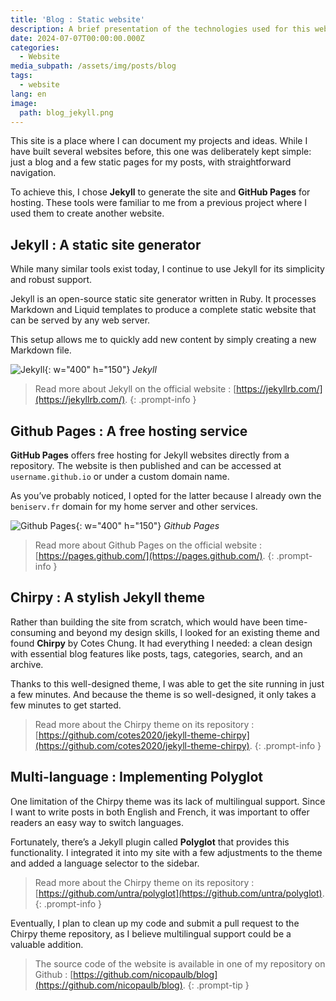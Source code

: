 ```yaml
---
title: 'Blog : Static website'
description: A brief presentation of the technologies used for this website
date: 2024-07-07T00:00:00.000Z
categories:
  - Website
media_subpath: /assets/img/posts/blog
tags:
  - website
lang: en
image:
  path: blog_jekyll.png
---
```


This site is a place where I can document my projects and ideas. While I have built several websites before, this one was deliberately kept simple: just a blog and a few static pages for my posts, with straightforward navigation.

To achieve this, I chose **Jekyll** to generate the site and **GitHub Pages** for hosting. These tools were familiar to me from a previous project where I used them to create another website.

## Jekyll : A static site generator

While many similar tools exist today, I continue to use Jekyll for its simplicity and robust support. 

Jekyll is an open-source static site generator written in Ruby. It processes Markdown and Liquid templates to produce a complete static website that can be served by any web server.

This setup allows me to quickly add new content by simply creating a new Markdown file.

![Jekyll](blog_jekyll.png){: w="400" h="150"}
_Jekyll_

> Read more about Jekyll on the official website : [https://jekyllrb.com/](https://jekyllrb.com/).
{: .prompt-info }


## Github Pages : A free hosting service

**GitHub Pages** offers free hosting for Jekyll websites directly from a repository. The website is then published and can be accessed at `username.github.io` or under a custom domain name.

As you’ve probably noticed, I opted for the latter because I already own the `beniserv.fr` domain for my home server and other services.

![Github Pages](blog_githubpages.webp){: w="400" h="150"}
_Github Pages_

> Read more about Github Pages on the official website : [https://pages.github.com/](https://pages.github.com/).
{: .prompt-info }

## Chirpy : A stylish Jekyll theme

Rather than building the site from scratch, which would have been time-consuming and beyond my design skills, I looked for an existing theme and found **Chirpy** by Cotes Chung. 
It had everything I needed: a clean design with essential blog features like posts, tags, categories, search, and an archive.

Thanks to this well-designed theme, I was able to get the site running in just a few minutes.
And because the theme is so well-designed, it only takes a few minutes to get started. 

> Read more about the Chirpy theme on its repository : [https://github.com/cotes2020/jekyll-theme-chirpy](https://github.com/cotes2020/jekyll-theme-chirpy).
{: .prompt-info }

## Multi-language : Implementing Polyglot

One limitation of the Chirpy theme was its lack of multilingual support. Since I want to write posts in both English and French, it was important to offer readers an easy way to switch languages.

Fortunately, there’s a Jekyll plugin called **Polyglot** that provides this functionality. I integrated it into my site with a few adjustments to the theme and added a language selector to the sidebar.

> Read more about the Chirpy theme on its repository : [https://github.com/untra/polyglot](https://github.com/untra/polyglot).
{: .prompt-info }

Eventually, I plan to clean up my code and submit a pull request to the Chirpy theme repository, as I believe multilingual support could be a valuable addition.

> The source code of the website is available in one of my repository on Github : [https://github.com/nicopaulb/blog](https://github.com/nicopaulb/blog).
{: .prompt-tip }
